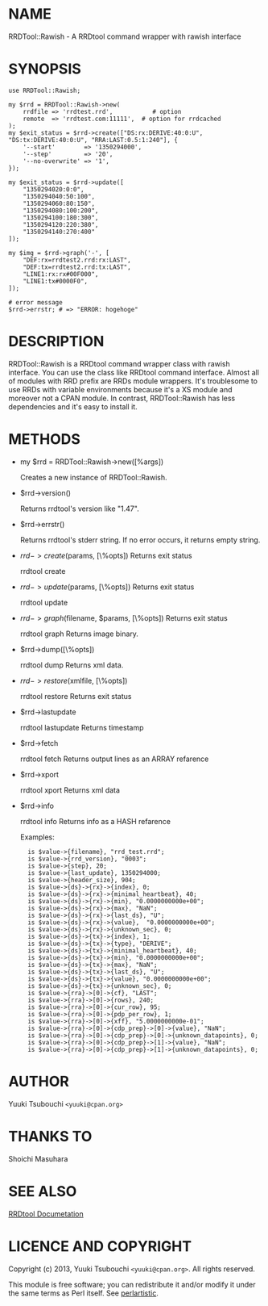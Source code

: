 # NAME

RRDTool::Rawish - A RRDtool command wrapper with rawish interface

# SYNOPSIS

    use RRDTool::Rawish;

    my $rrd = RRDTool::Rawish->new(
        rrdfile => 'rrdtest.rrd',           # option
        remote  => 'rrdtest.com:11111',  # option for rrdcached
    );
    my $exit_status = $rrd->create(["DS:rx:DERIVE:40:0:U", "DS:tx:DERIVE:40:0:U", "RRA:LAST:0.5:1:240"], {
        '--start'        => '1350294000',
        '--step'         => '20',
        '--no-overwrite' => '1',
    });

    my $exit_status = $rrd->update([
        "1350294020:0:0",
        "1350294040:50:100",
        "1350294060:80:150",
        "1350294080:100:200",
        "1350294100:180:300",
        "1350294120:220:380",
        "1350294140:270:400"
    ]);

    my $img = $rrd->graph('-', [
        "DEF:rx=rrdtest2.rrd:rx:LAST",
        "DEF:tx=rrdtest2.rrd:tx:LAST",
        "LINE1:rx:rx#00F000",
        "LINE1:tx#0000F0",
    ]);

    # error message
    $rrd->errstr; # => "ERROR: hogehoge"

# DESCRIPTION

RRDTool::Rawish is a RRDtool command wrapper class with rawish interface.
You can use the class like RRDtool command interface.
Almost all of modules with RRD prefix are RRDs module wrappers.
It's troublesome to use RRDs with variable environments because it's a XS module and moreover not a CPAN module.
In contrast, RRDTool::Rawish has less dependencies and it's easy to install it.

# METHODS

- my $rrd = RRDTool::Rawish->new(\[%args\])

    Creates a new instance of RRDTool::Rawish.

- $rrd->version()

    Returns rrdtool's version like "1.47".

- $rrd->errstr()

    Returns rrdtool's stderr string. If no error occurs, it returns empty string.

- $rrd->create($params, \[\\%opts\])
Returns exit status

    rrdtool create

- $rrd->update($params, \[\\%opts\])
Returns exit status

    rrdtool update

- $rrd->graph($filename, $params, \[\\%opts\])
Returns exit status

    rrdtool graph
    Returns image binary.

- $rrd->dump(\[\\%opts\])

    rrdtool dump
    Returns xml data.

- $rrd->restore($xmlfile, \[\\%opts\])

    rrdtool restore
    Returns exit status

- $rrd->lastupdate

    rrdtool lastupdate
    Returns timestamp

- $rrd->fetch

    rrdtool fetch
    Returns output lines as an ARRAY refarence

- $rrd->xport

    rrdtool xport
    Returns xml data

- $rrd->info

    rrdtool info
    Returns info as a HASH refarence

    Examples:

        is $value->{filename}, "rrd_test.rrd";
        is $value->{rrd_version}, "0003";
        is $value->{step}, 20;
        is $value->{last_update}, 1350294000;
        is $value->{header_size}, 904;
        is $value->{ds}->{rx}->{index}, 0;
        is $value->{ds}->{rx}->{minimal_heartbeat}, 40;
        is $value->{ds}->{rx}->{min}, "0.0000000000e+00";
        is $value->{ds}->{rx}->{max}, "NaN";
        is $value->{ds}->{rx}->{last_ds}, "U";
        is $value->{ds}->{rx}->{value},  "0.0000000000e+00";
        is $value->{ds}->{rx}->{unknown_sec}, 0;
        is $value->{ds}->{tx}->{index}, 1;
        is $value->{ds}->{tx}->{type}, "DERIVE";
        is $value->{ds}->{tx}->{minimal_heartbeat}, 40;
        is $value->{ds}->{tx}->{min}, "0.0000000000e+00";
        is $value->{ds}->{tx}->{max}, "NaN";
        is $value->{ds}->{tx}->{last_ds}, "U";
        is $value->{ds}->{tx}->{value}, "0.0000000000e+00";
        is $value->{ds}->{tx}->{unknown_sec}, 0;
        is $value->{rra}->[0]->{cf}, "LAST";
        is $value->{rra}->[0]->{rows}, 240;
        is $value->{rra}->[0]->{cur_row}, 95;
        is $value->{rra}->[0]->{pdp_per_row}, 1;
        is $value->{rra}->[0]->{xff}, "5.0000000000e-01";
        is $value->{rra}->[0]->{cdp_prep}->[0]->{value}, "NaN";
        is $value->{rra}->[0]->{cdp_prep}->[0]->{unknown_datapoints}, 0;
        is $value->{rra}->[0]->{cdp_prep}->[1]->{value}, "NaN";
        is $value->{rra}->[0]->{cdp_prep}->[1]->{unknown_datapoints}, 0;

# AUTHOR

Yuuki Tsubouchi  `<yuuki@cpan.org>`

# THANKS TO

Shoichi Masuhara

# SEE ALSO

[RRDtool Documetation](http://oss.oetiker.ch/rrdtool/)

# LICENCE AND COPYRIGHT

Copyright (c) 2013, Yuuki Tsubouchi `<yuuki@cpan.org>`. All rights reserved.

This module is free software; you can redistribute it and/or
modify it under the same terms as Perl itself. See [perlartistic](http://search.cpan.org/perldoc?perlartistic).

